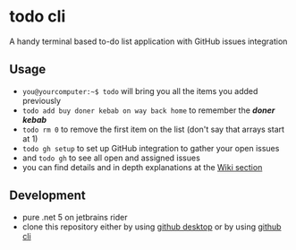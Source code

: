 # todo cli
A handy terminal based to-do list application with GitHub issues integration

## Usage
 - ```you@yourcomputer:~$ todo``` will bring you all the items you added previously
 - ```todo add buy doner kebab on way back home``` to remember the ***doner kebab***
 - ```todo rm 0``` to remove the first item on the list (don't say that arrays start at 1)
 - ```todo gh setup``` to set up GitHub integration to gather your open issues
 - and ```todo gh``` to see all open and assigned issues
 - you can find details and in depth explanations at the [Wiki section](https://github.com/fybalaban/todo/wiki)

## Development
 - pure .net 5 on jetbrains rider
 - clone this repository either by using [github desktop](https://desktop.github.com/) or by using [github cli](https://cli.github.com/)
